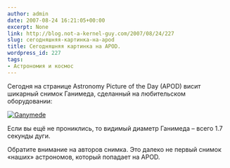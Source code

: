 ```yaml
---
author: admin
date: 2007-08-24 16:21:05+00:00
excerpt: None
link: http://blog.not-a-kernel-guy.com/2007/08/24/227
slug: сегодняшняя-картинка-на-apod
title: Сегодняшняя картинка на APOD.
wordpress_id: 227
tags:
- Астрономия и космос
---
```


Сегодня на странице Astronomy Picture of the Day (APOD) висит шикарный снимок Ганимеда, сделанный на любительском оборудовании:

[![Ganymede](http://blog.not-a-kernel-guy.com/wp-content/uploads/2007/08/ganymede.jpg)](http://antwrp.gsfc.nasa.gov/apod/ap070824.html)

Если вы ещё не прониклись, то видимый диаметр Ганимеда – всего 1.7 секунды дуги. 

Обратите внимание на авторов снимка. Это далеко не первый снимок «наших» астрономов, который попадает на APOD.
